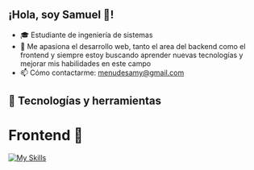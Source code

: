 ## ¡Hola, soy Samuel 👋!

- 🎓 Estudiante de ingeniería de sistemas
- 🚀 Me apasiona el desarrollo web, tanto el area del backend como el frontend y siempre estoy buscando aprender nuevas tecnologías y mejorar mis habilidades en este campo
- 📫 Cómo contactarme: menudesamy@gmail.com

## 🔧 Tecnologías y herramientas

# Frontend 🌟
[![My Skills](https://skillicons.dev/icons?i=html,css,js,react,ts,tailwind&perline=3)](https://skillicons.dev)


